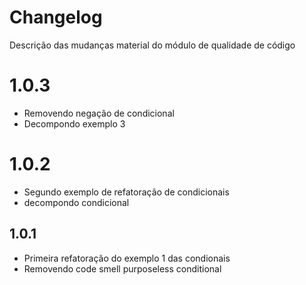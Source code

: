# Changelog
Descrição das mudanças material do módulo de qualidade de código

# 1.0.3
- Removendo negação de condicional
- Decompondo exemplo 3

# 1.0.2
- Segundo exemplo de refatoração de condicionais
- decompondo condicional

## 1.0.1
- Primeira refatoração do exemplo 1 das condionais
- Removendo code smell purposeless conditional
